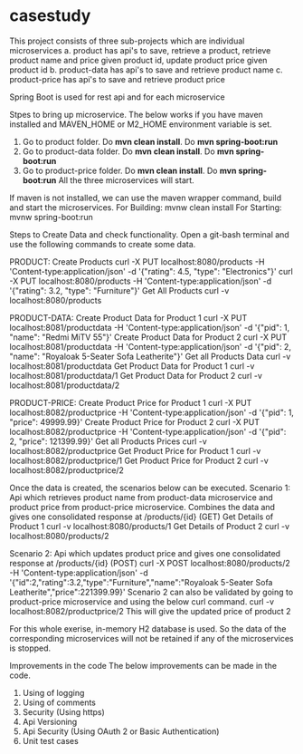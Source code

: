 # casestudy

This project consists of three sub-projects which are individual microservices
a. product has api's to save, retrieve a product, retrieve product name and price given product id, update product price given product id
b. product-data has api's to save and retrieve product name
c. product-price has api's to save and retrieve product price

Spring Boot is used for rest api and for each microservice

Stpes to bring up microservice. The below works if you have maven installed and MAVEN_HOME or M2_HOME environment variable is set.

1. Go to product folder. Do **mvn clean install**. Do **mvn spring-boot:run**
2. Go to product-data folder. Do **mvn clean install**. Do **mvn spring-boot:run**
3. Go to product-price folder. Do **mvn clean install**. Do **mvn spring-boot:run**
All the three microservices will start.

If maven is not installed, we can use the maven wrapper command, build and start the microservices.
For Building: mvnw clean install
For Starting: mvnw spring-boot:run 

Steps to Create Data and check functionality.
Open a git-bash terminal and use the following commands to create some data.

PRODUCT:
    Create Products
    curl -X PUT localhost:8080/products -H 'Content-type:application/json' -d '{"rating": 4.5, "type": "Electronics"}'
    curl -X PUT localhost:8080/products -H 'Content-type:application/json' -d '{"rating": 3.2, "type": "Furniture"}'
    Get All Products
    curl -v localhost:8080/products

PRODUCT-DATA:
    Create Product Data for Product 1
    curl -X PUT localhost:8081/productdata -H 'Content-type:application/json' -d '{"pid": 1, "name": "Redmi MiTV 55"}'
    Create Product Data for Product 2
    curl -X PUT localhost:8081/productdata -H 'Content-type:application/json' -d '{"pid": 2, "name": "Royaloak 5-Seater Sofa Leatherite"}'
    Get all Products Data
    curl -v localhost:8081/productdata
    Get Product Data for Product 1
    curl -v localhost:8081/productdata/1
    Get Product Data for Product 2
    curl -v localhost:8081/productdata/2
    
PRODUCT-PRICE:
    Create Product Price for Product 1
    curl -X PUT localhost:8082/productprice -H 'Content-type:application/json' -d '{"pid": 1, "price": 49999.99}'
    Create Product Price for Product 2
    curl -X PUT localhost:8082/productprice -H 'Content-type:application/json' -d '{"pid": 2, "price": 121399.99}'
    Get all Products Prices
    curl -v localhost:8082/productprice
    Get Product Price for Product 1
    curl -v localhost:8082/productprice/1
    Get Product Price for Product 2
    curl -v localhost:8082/productprice/2
    
Once the data is created, the scenarios below can be executed.
Scenario 1: Api which retrieves product name from product-data microservice and product price from product-price microservice.
            Combines the data and gives one consolidated response at /products/{id} (GET)
    Get Details of Product 1
    curl -v localhost:8080/products/1
    Get Details of Product 2
    curl -v localhost:8080/products/2
    
Scenario 2: Api which updates product price and gives one consolidated response at /products/{id} (POST)
    curl -X POST localhost:8080/products/2 -H 'Content-type:application/json' -d '{"id":2,"rating":3.2,"type":"Furniture","name":"Royaloak 5-Seater Sofa Leatherite","price":221399.99}'
Scenario 2 can also be validated by going to product-price microservice and using the below curl command.
    curl -v localhost:8082/productprice/2
This will give the updated price of product 2

For this whole exerise, in-memory H2 database is used. So the data of the corresponding microservices will not be retained if any of the microservices is stopped.

Improvements in the code
The below improvements can be made in the code.
1) Using of logging
2) Using of comments
3) Security (Using https)
4) Api Versioning
5) Api Security (Using OAuth 2 or Basic Authentication)
6) Unit test cases
